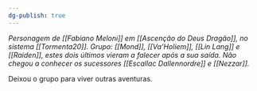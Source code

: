```yaml
---
dg-publish: true
---
```

*Personagem de [[Fabiano Meloni]] em [[Ascenção do Deus Dragão]], no sistema [[Tormenta20]].*
*Grupo: [[Mond]], [[Va'Holiem]], [[Lin Lang]] e [[Raiden]], estes dois últimos vieram a falecer após a sua saída.*
*Não chegou a conhecer os sucessores [[Escallac Dallennordre]] e [[Nezzar]].*

Deixou o grupo para viver outras aventuras.
